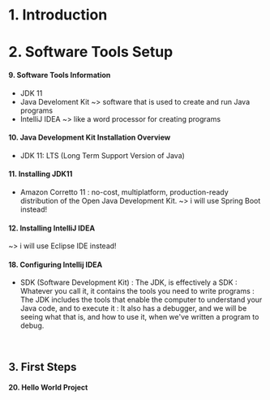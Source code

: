 # 1. Introduction

# 2. Software Tools Setup
#### 9. Software Tools Information
- JDK 11
- Java Develoment Kit
~> software that is used to create and run Java programs
- IntelliJ IDEA
~> like a word processor for creating programs

#### 10. Java Development Kit Installation Overview
- JDK 11: LTS (Long Term Support Version of Java)
#### 11. Installing JDK11
- Amazon Corretto 11
: no-cost, multiplatform, production-ready distribution of the Open Java Development Kit.
~> i will use Spring Boot instead!

#### 12. Installing IntelliJ IDEA
~> i will use Eclipse IDE instead!


#### 18. Configuring Intellij IDEA
- SDK (Software Development Kit)
: The JDK, is effectively a SDK
: Whatever you call it, it contains the tools you need to write programs
: The JDK includes the tools that enable the computer to understand your Java code, and to execute it
: It also has a debugger, and we will be seeing what that is, and how to use it, when we've written a program to debug.

<br>

## 3. First Steps
#### 20. Hello World Project


